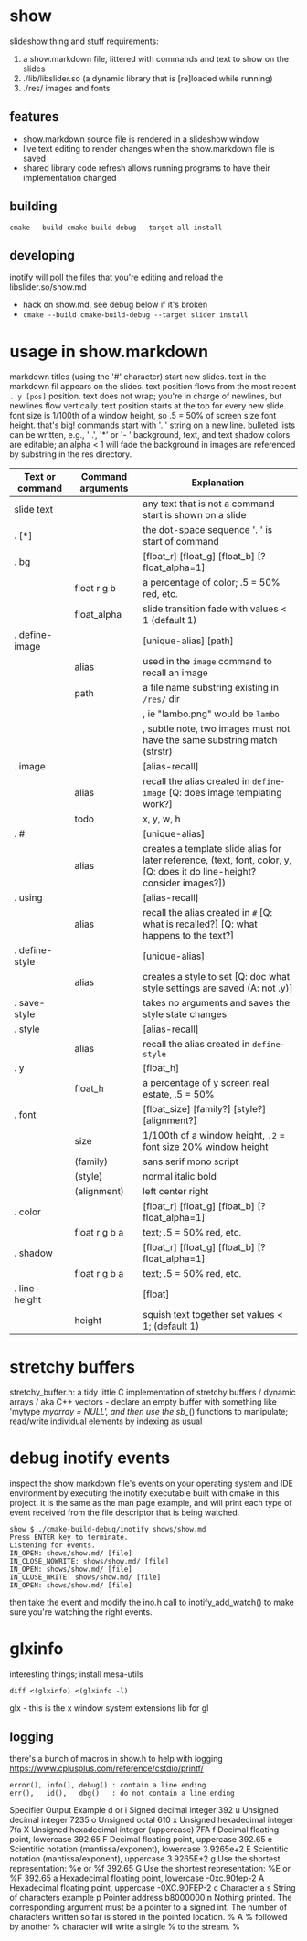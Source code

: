 # show
slideshow thing and stuff
requirements:
1. a show.markdown file, littered with commands and text to show on the slides
2. ./lib/libslider.so (a dynamic library that is [re]loaded while running)
3. ./res/ images and fonts

## features
- show.markdown source file is rendered in a slideshow window
- live text editing to render changes when the show.markdown file is saved
- shared library code refresh allows running programs to have their implementation changed

## building
    cmake --build cmake-build-debug --target all install

## developing
inotify will poll the files that you're editing and reload the libslider.so/show.md
- hack on show.md, see debug below if it's broken
- `cmake --build cmake-build-debug --target slider install`

# usage in show.markdown
markdown titles (using the '#' character) start new slides.
text in the markdown fil appears on the slides.
text position flows from the most recent `. y [pos]` position.
text does not wrap; you're in charge of newlines, but newlines flow vertically.
text position starts at the top for every new slide.
font size is 1/100th of a window height, so .5 = 50% of screen size font height. that's big!
commands start with '. ' string on a new line.
bulleted lists can be written, e.g., ' .', '*' or '- '
background, text, and text shadow colors are editable; an alpha < 1 will fade the background in
images are referenced by substring in the res directory.


| Text or command | Command arguments | Explanation       |
| --------------  | ----------------  | ----------------- |
| slide text      |               | any text that is not a command start is shown on a slide |
| . [*]           |               | the dot-space sequence '. ' is start of command |
| . bg            |               | [float_r] [float_g] [float_b] [? float_alpha=1] |
|                 | float r g b   | a percentage of color; .5 = 50% red, etc. |
|                 | float_alpha   | slide transition fade with values < 1 (default 1) |
| . define-image  |               | [unique-alias] [path] |
|                 | alias         | used in the `image` command to recall an image |
|                 | path          | a file name substring existing in `/res/` dir |
|                 |               | , ie "lambo.png" would be `lambo` |
|                 |               | , subtle note, two images must not have the same substring match (strstr) |
| . image         |               | [alias-recall] |
|                 | alias         | recall the alias created in `define-image` [Q: does image templating work?] |
|                 | todo          | x, y, w, h |
| . #             |               | [unique-alias] |
|                 | alias         | creates a template slide alias for later reference, (text, font, color, y, [Q: does it do line-height? consider images?]) |
| . using         |               | [alias-recall] |
|                 | alias         | recall the alias created in `#` [Q: what is recalled?] [Q: what happens to the text?] |
| . define-style  |               | [unique-alias] |
|                 | alias         | creates a style to set [Q: doc what style settings are saved (A: not .y)] |
| . save-style    |               | takes no arguments and saves the style state changes |                
| . style         |               | [alias-recall] |
|                 | alias         | recall the alias created in `define-style` |
| . y             |               | [float_h] |
|                 | float_h       | a percentage of y screen real estate, .5 = 50% |
| . font          |               | [float_size] [family?] [style?] [alignment?] |
|                 | size          | 1/100th of a window height, `.2` = font size 20% window height |
|                 | (family)      | sans serif mono script |
|                 | (style)       | normal italic bold |
|                 | (alignment)   | left center right |
| . color         |               | [float_r] [float_g] [float_b] [? float_alpha=1] |
|                 | float r g b a | text; .5 = 50% red, etc. |
| . shadow        |               | [float_r] [float_g] [float_b] [? float_alpha=1] |
|                 | float r g b a | text; .5 = 50% red, etc. |
| . line-height   |               | [float] |
|                 | height        | squish text together set values < 1; (default 1) |

# stretchy buffers
stretchy_buffer.h: a tidy little C implementation
of stretchy buffers / dynamic arrays / aka C++
vectors - declare an empty buffer with something
like 'mytype *myarray = NULL', and then use the
sb_*() functions to manipulate; read/write
individual elements by indexing as usual

# debug inotify events
inspect the show markdown file's events on your
operating system and IDE environment by executing
the inotify executable built with cmake in this
project. it is the same as the man page example,
and will print each type of event received from
the file descriptor that is being watched.

    show $ ./cmake-build-debug/inotify shows/show.md
    Press ENTER key to terminate.
    Listening for events.
    IN_OPEN: shows/show.md/ [file]
    IN_CLOSE_NOWRITE: shows/show.md/ [file]
    IN_OPEN: shows/show.md/ [file]
    IN_CLOSE_WRITE: shows/show.md/ [file]
    IN_OPEN: shows/show.md/ [file]

then take the event and modify the ino.h call to
inotify_add_watch() to make sure you're watching
the right events.

# glxinfo
interesting things; install mesa-utils

    diff <(glxinfo) <(glxinfo -l)

glx - this is the x window system extensions lib for gl


## logging
there's a bunch of macros in show.h to help with logging
https://www.cplusplus.com/reference/cstdio/printf/

    error(), info(), debug() : contain a line ending
    err(),   id(),   dbg()   : do not contain a line ending

Specifier    Output                                                                         Example
d or i       Signed decimal integer                                                         392
u            Unsigned decimal integer                                                       7235
o            Unsigned octal                                                                 610
x            Unsigned hexadecimal integer                                                   7fa
X            Unsigned hexadecimal integer (uppercase)                                       7FA
f            Decimal floating point, lowercase                                              392.65
F            Decimal floating point, uppercase                                              392.65
e            Scientific notation (mantissa/exponent), lowercase                             3.9265e+2
E            Scientific notation (mantissa/exponent), uppercase                             3.9265E+2
g            Use the shortest representation: %e or %f                                      392.65
G            Use the shortest representation: %E or %F                                      392.65
a            Hexadecimal floating point, lowercase                                          -0xc.90fep-2
A            Hexadecimal floating point, uppercase                                          -0XC.90FEP-2
c            Character                                                                      a
s            String of characters                                                           example
p            Pointer address                                                                b8000000
n            Nothing printed. The corresponding argument must be a pointer to a signed int.
             The number of characters written so far is stored in the pointed location.
%            A % followed by another % character will write a single % to the stream.       %
